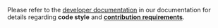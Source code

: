 Please refer to the [developer documentation](https://docs.strongswan.org/docs/latest/devs/devs.html)
in our documentation for details regarding **code style** and
[**contribution requirements**](https://docs.strongswan.org/docs/latest/devs/contributions.html).
